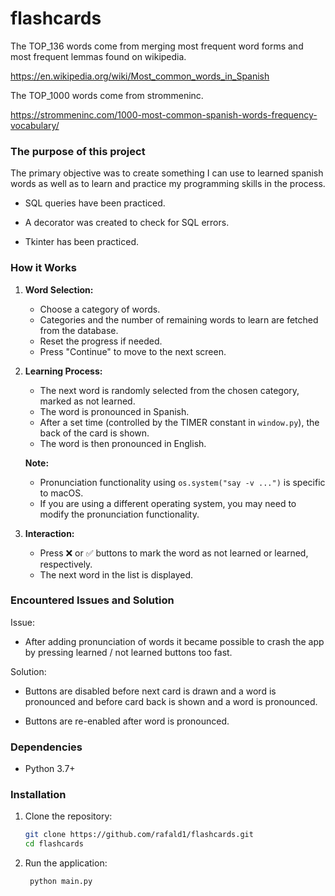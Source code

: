 # flashcards

The TOP_136 words come from merging most frequent word forms and most frequent lemmas found on wikipedia.

https://en.wikipedia.org/wiki/Most_common_words_in_Spanish

The TOP_1000 words come from strommeninc.

https://strommeninc.com/1000-most-common-spanish-words-frequency-vocabulary/


### The purpose of this project
The primary objective was to create something I can use to learned spanish words as well as to learn
and practice my programming skills in the process.

- SQL queries have been practiced.

- A decorator was created to check for SQL errors.

- Tkinter has been practiced.

### How it Works

1. **Word Selection:**
   - Choose a category of words.
   - Categories and the number of remaining words to learn are fetched from the database.
   - Reset the progress if needed.
   - Press "Continue" to move to the next screen.

2. **Learning Process:**
   - The next word is randomly selected from the chosen category, marked as not learned.
   - The word is pronounced in Spanish.
   - After a set time (controlled by the TIMER constant in `window.py`), the back of the card is shown.
   - The word is then pronounced in English.

   **Note:**
   - Pronunciation functionality using `os.system("say -v ...")` is specific to macOS.
   - If you are using a different operating system, you may need to modify the pronunciation functionality.

3. **Interaction:**
   - Press ❌ or ✅︎ buttons to mark the word as not learned or learned, respectively.
   - The next word in the list is displayed.

### Encountered Issues and Solution
Issue:
- After adding pronunciation of words it became possible to crash the app by pressing learned / not learned buttons
too fast.

Solution:

- Buttons are disabled before next card is drawn and a word is pronounced and before
card back is shown and a word is pronounced.

- Buttons are re-enabled after word is pronounced.

### Dependencies

- Python 3.7+


### Installation
1. Clone the repository:
   ```bash
   git clone https://github.com/rafald1/flashcards.git
   cd flashcards

2. Run the application:
   ```bash
    python main.py
